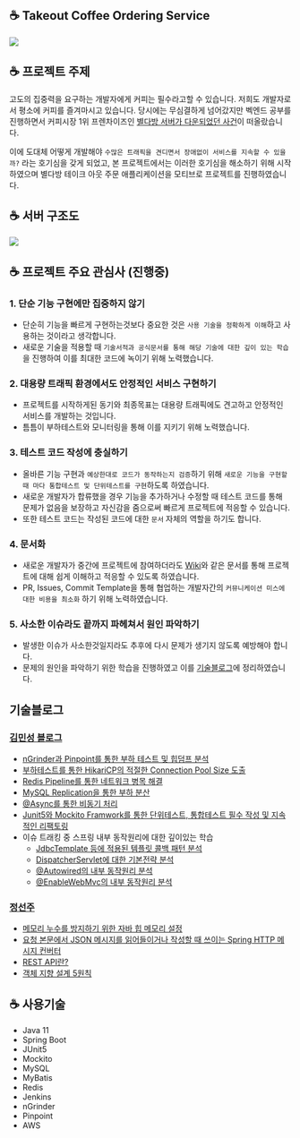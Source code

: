 ## ☕ Takeout Coffee Ordering Service
![](https://images.unsplash.com/photo-1495474472287-4d71bcdd2085?ixid=MnwxMjA3fDB8MHxwaG90by1wYWdlfHx8fGVufDB8fHx8&ixlib=rb-1.2.1&auto=format&fit=crop&w=1470&q=80)

## ☕ 프로젝트 주제

고도의 집중력을 요구하는 개발자에게 커피는 필수라고할 수 있습니다. 저희도 개발자로서 평소에 커피를 즐겨마시고 있습니다. 당시에는 무심결하게 넘어갔지만 벡엔드 공부를 진행하면서 커피시장 1위 프렌차이즈인 [별다방 서버가 다운되었던 사건](http://www.dtoday.co.kr/news/articleView.html?idxno=342387)이 떠올랐습니다.

이에 도대체 어떻게 개발해야 `수많은 트래픽을 견디면서 장애없이 서비스를 지속할 수 있을까?` 라는 호기심을 갖게 되었고, 본 프로젝트에서는 이러한 호기심을 해소하기 위해 시작하였으며 별다방 테이크 아웃 주문 애플리케이션을 모티브로 프로젝트를 진행하였습니다.

## ☕ 서버 구조도
![](https://user-images.githubusercontent.com/44136364/137728757-93fa3559-2446-4dc4-b1e8-e70a828486ef.png)


## ☕ 프로젝트 주요 관심사 (진행중)

### 1. 단순 기능 구현에만 집중하지 않기

* 단순히 기능을 빠르게 구현하는것보다 중요한 것은 `사용 기술을 정확하게 이해`하고 사용하는 것이라고 생각합니다.
* 새로운 기술을 적용할 때 `기술서적과 공식문서를 통해 해당 기술에 대한 깊이 있는 학습`을 진행하여 이를 최대한 코드에 녹이기 위해 노력했습니다.

### 2. 대용량 트래픽 환경에서도 안정적인 서비스 구현하기

* 프로젝트를 시작하게된 동기와 최종목표는 대용량 트래픽에도 견고하고 안정적인 서비스를 개발하는 것입니다.
* 틈틈이 부하테스트와 모니터링을 통해 이를 지키기 위해 노력했습니다.

### 3. 테스트 코드 작성에 충실하기

* 올바른 기능 구현과 `예상한대로 코드가 동작하는지 검증`하기 위해 `새로운 기능을 구현할 때 마다 통합테스트 및 단위테스트를 구현`하도록 하였습니다.
* 새로운 개발자가 합류했을 경우 기능을 추가하거나 수정할 때 테스트 코드를 통해 문제가 없음을 보장하고 자신감을 줌으로써 빠르게 프로젝트에 적응할 수 있습니다.
* 또한 테스트 코드는 작성된 코드에 대한 `문서` 자체의 역할을 하기도 합니다.

### 4. 문서화

* 새로운 개발자가 중간에 프로젝트에 참여하더라도 [Wiki](https://github.com/f-lab-edu/cafe-guide-book/wiki)와 같은 문서를 통해 프로젝트에 대해 쉽게 이해하고 적응할 수 있도록 하였습니다.
* PR, Issues, Commit Template을 통해 협업하는 개발자간의 `커뮤니케이션 미스에 대한 비용을 최소화` 하기 위해 노력하였습니다.

### 5. 사소한 이슈라도 끝까지 파헤쳐서 원인 파악하기

* 발생한 이슈가 사소한것일지라도 추후에 다시 문제가 생기지 않도록 예방해야 합니다.
* 문제의 원인을 파악하기 위한 학습을 진행하였고 이를 [기술블로그](https://github.com/f-lab-edu/cafe-guide-book/wiki/2.-%EC%9D%B4%EC%8A%88-%EB%B0%8F-%ED%8A%B8%EB%9F%AC%EB%B8%94-%EC%8A%88%ED%8C%85-%EA%B4%80%EB%A0%A8-%EA%B8%B0%EC%88%A0%EB%B8%94%EB%A1%9C%EA%B7%B8-%ED%8F%AC%EC%8A%A4%ED%8C%85)에 정리하였습니다.

## 기술블로그

### [김민성 블로그](https://blog.minseong.kim)

- [nGrinder과 Pinpoint를 통한 부하 테스트 및 힙덤프 분석](https://blog.minseong.kim/ngrinder-test-pinpoint-monitor.html)
- [부하테스트를 통한 HikariCP의 적절한 Connection Pool Size 도출](https://blog.minseong.kim/db-connection-pool-size.html)
- [Redis Pipeline를 통한 네트워크 병목 해결](https://blog.minseong.kim/about-redis-pipelining.html)
- [MySQL Replication을 통한 부하 분산](https://blog.minseong.kim/spring-with-mysql-replication.html)
- [@Async를 통한 비동기 처리](https://blog.minseong.kim/async-principle.html)
- [Junit5와 Mockito Framwork를 통한 단위테스트, 통합테스트 필수 작성 및 지속적인 리팩토링](https://blog.minseong.kim/test-refactoring-with-parameterresolver.html)
- 이슈 트래킹 중 스프링 내부 동작원리에 대한 깊이있는 학습
   - [JdbcTemplate 등에 적용된 템플릿 콜백 패턴 분석](https://blog.minseong.kim/spring-template-callback-pattern.html)
   - [DispatcherServlet에 대한 기본전략 분석](https://blog.minseong.kim/dispatcherservlet-default-strategy.html)
   - [@Autowired의 내부 동작원리 분석](https://blog.minseong.kim/autowired-deep-dive.html)
   - [@EnableWebMvc의 내부 동작원리 분석](https://blog.minseong.kim/enablewebmvc-strategy.html)

### [정선주](https://velog.io/@jsj3282)

- [메모리 누수를 방지하기 위한 자바 힙 메모리 설정](https://velog.io/@jsj3282/Heap-Memory-Leak-OutOfMemoryError)
- [요청 본문에서 JSON 메시지를 읽어들이거나 작성할 때 쓰이는 Spring HTTP 메시지 컨버터](https://velog.io/@jsj3282/%EC%8A%A4%ED%94%84%EB%A7%81-MVC-%EC%84%A4%EC%A0%959-WebMvcConfigure-HTTP-%EB%A9%94%EC%8B%9C%EC%A7%80-%EC%BB%A8%EB%B2%84%ED%84%B0-JSON-XML)
- [REST API란?](https://velog.io/@jsj3282/REST-API)
- [객체 지향 설계 5원칙](https://velog.io/@jsj3282/%EA%B0%9D%EC%B2%B4-%EC%A7%80%ED%96%A5-%EC%84%A4%EA%B3%84-5%EC%9B%90%EC%B9%99-SOLID)

## ☕ 사용기술

* Java 11
* Spring Boot
* JUnit5
* Mockito
* MySQL
* MyBatis
* Redis
* Jenkins
* nGrinder
* Pinpoint
* AWS
